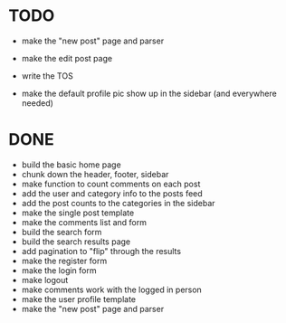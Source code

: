 TODO
====

* make the "new post" page and parser
* make the edit post page

* write the TOS
* make the default profile pic show up in the sidebar (and everywhere needed)


DONE
====
* build the basic home page
* chunk down the header, footer, sidebar
* make function to count comments on each post
* add the user and category info to the posts feed 
* add the post counts to the categories in the sidebar
* make the single post template
* make the comments list and form
* build the search form
* build the search results page
* add pagination to "flip" through the results
* make the register form
* make the login form
* make logout
* make comments work with the logged in person
* make the user profile template
* make the "new post" page and parser